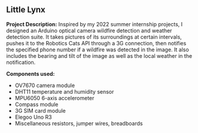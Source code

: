 ## Little Lynx

**Project Description:** Inspired by my 2022 summer internship projects, I designed an Arduino optical camera wildfire detection and weather detection suite. It takes pictures of its surroundings at certain intervals, pushes it to the Robotics Cats API through a 3G connection, then notifies the specified phone number if a wildfire was detected in the image. It also includes the bearing and tilt of the image as well as the local weather in the notification.

**Components used:**
 - OV7670 camera module
 - DHT11 temperature and humidity sensor
 - MPU6050 6-axis accelerometer
 - Compass module
 - 3G SIM card module
 - Elegoo Uno R3
 - Miscellaneous resistors, jumper wires, breadboards